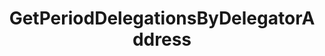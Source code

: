 ---
title: GetPeriodDelegationsByDelegatorAddress
excerpt: ''
api:
  file: consensus-chain-api.json
  operationId: >-
    get_staking-validators-validator-addr-delegators-delegator-addr-period-delegations
deprecated: false
hidden: false
metadata:
  title: ''
  description: ''
  robots: index
next:
  description: ''
---